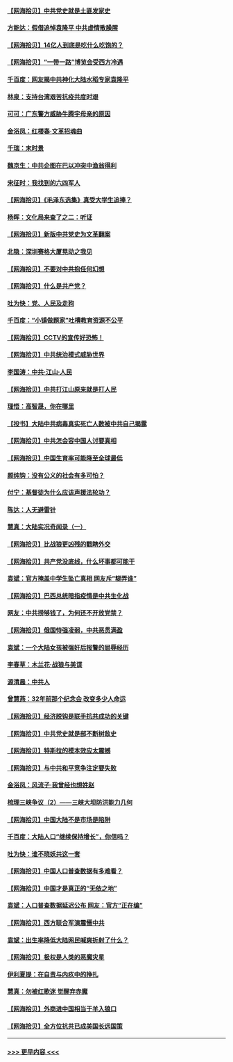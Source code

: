 #### [【网海拾贝】中共党史就是土匪发家史](../pages/nsc993/n12976478.md?t=05271852) 
#### [方能达：假借追悼袁隆平 中共虚情散臊腥](../pages/nsc993/n12976396.md?t=05271852) 
#### [【网海拾贝】14亿人到底是吃什么吃饱的？](../pages/nsc993/n12974125.md?t=05271852) 
#### [【网海拾贝】“一带一路”博览会受西方冷遇](../pages/nsc993/n12971787.md?t=05271852) 
#### [千百度：网友揭中共神化大陆水稻专家袁隆平](../pages/nsc993/n12971733.md?t=05271852) 
#### [林泉：支持台湾艰苦抗疫共度时艰](../pages/nsc993/n12971350.md?t=05271852) 
#### [可可：广东警方威胁牛腾宇母亲的原因](../pages/nsc993/n12971100.md?t=05271852) 
#### [金浴凤：红楼春·文革招魂曲](../pages/nsc993/n12970354.md?t=05271852) 
#### [千瑞：末时景](../pages/nsc993/n12970337.md?t=05271852) 
#### [魏京生：中共企图在巴以冲突中渔翁得利](../pages/nsc993/n12970286.md?t=05271852) 
#### [宋征时：我找到的六四军人](../pages/nsc993/n12970213.md?t=05271852) 
#### [【网海拾贝】《毛泽东选集》真受大学生追捧？](../pages/nsc993/n12968779.md?t=05271852) 
#### [杨晖：文化局来查了之二：听证](../pages/nsc993/n12966528.md?t=05271852) 
#### [【网海拾贝】新版中共党史为文革翻案](../pages/nsc993/n12967526.md?t=05271852) 
#### [北隐：深圳赛格大厦晃动之我见](../pages/nsc993/n12967393.md?t=05271852) 
#### [【网海拾贝】不要对中共抱任何幻想](../pages/nsc993/n12965222.md?t=05271852) 
#### [【网海拾贝】什么是共产党？](../pages/nsc993/n12962781.md?t=05271852) 
#### [吐为快：党、人民及走狗](../pages/nsc993/n12962747.md?t=05271852) 
#### [千百度：“小镇做题家”吐槽教育资源不公平](../pages/nsc993/n12962705.md?t=05271852) 
#### [【网海拾贝】CCTV的宣传好恐怖！](../pages/nsc993/n12959984.md?t=05271852) 
#### [【网海拾贝】中共统治模式威胁世界](../pages/nsc993/n12957622.md?t=05271852) 
#### [李国涛：中共‧江山‧人民](../pages/nsc993/n12957502.md?t=05271852) 
#### [【网海拾贝】中共打江山原来就是打人民](../pages/nsc993/n12954345.md?t=05271852) 
#### [理悟：高智晟，你在哪里](../pages/nsc993/n12953115.md?t=05271852) 
#### [【投书】大陆中共病毒真实死亡人数被中共自己揭露](../pages/nsc993/n12953050.md?t=05271852) 
#### [【网海拾贝】中共怎会容中国人讨要真相](../pages/nsc993/n12952161.md?t=05271852) 
#### [【网海拾贝】中国生育率可能降至全球最低](../pages/nsc993/n12948793.md?t=05271852) 
#### [颜纯钩：没有公义的社会有多可怕？](../pages/nsc993/n12947626.md?t=05271852) 
#### [付宁：基督徒为什么应该声援法轮功？](../pages/nsc993/n12947233.md?t=05271852) 
#### [陈达：人无避雷针](../pages/nsc993/n12947098.md?t=05271852) 
#### [慧真：大陆实况奇闻录（一）](../pages/nsc993/n12945811.md?t=05271852) 
#### [【网海拾贝】比战狼更凶残的戳瞎外交](../pages/nsc993/n12945717.md?t=05271852) 
#### [【网海拾贝】共产党没底线，什么坏事都可能干](../pages/nsc993/n12942090.md?t=05271852) 
#### [袁斌：官方掩盖中学生坠亡真相 网友斥“糊弄谁”](../pages/nsc993/n12942029.md?t=05271852) 
#### [【网海拾贝】巴西总统暗指疫情是中共生化战](../pages/nsc993/n12938999.md?t=05271852) 
#### [网友：中共捞够钱了，为何还不开放党禁？](../pages/nsc993/n12938952.md?t=05271852) 
#### [【网海拾贝】俄国恃强凌弱，中共恶贯满盈](../pages/nsc993/n12936626.md?t=05271852) 
#### [袁斌：一个大陆女孩被强奸后报警的屈辱经历](../pages/nsc993/n12936547.md?t=05271852) 
#### [李春草：木兰花·战狼与美谍](../pages/nsc993/n12935995.md?t=05271852) 
#### [源清晨：中共人](../pages/nsc993/n12935589.md?t=05271852) 
#### [曾慧燕：32年前那个纪念会 改变多少人命运](../pages/nsc993/n12934233.md?t=05271852) 
#### [【网海拾贝】经济脱钩是联手抗共成功的关键](../pages/nsc993/n12934176.md?t=05271852) 
#### [【网海拾贝】中共党史就是部不断树敌史](../pages/nsc993/n12932844.md?t=05271852) 
#### [【网海拾贝】特斯拉的模本效应太震撼](../pages/nsc993/n12925626.md?t=05271852) 
#### [【网海拾贝】与中共和平竞争注定要失败](../pages/nsc993/n12923326.md?t=05271852) 
#### [金浴凤：风流子‧我曾经也想姓赵](../pages/nsc993/n12920911.md?t=05271852) 
#### [梳理三峡争议（2）——三峡大坝防洪能力几何](../pages/nsc993/n12920173.md?t=05271852) 
#### [【网海拾贝】中国大陆不是市场是陷阱](../pages/nsc993/n12920143.md?t=05271852) 
#### [千百度：大陆人口“继续保持增长”，你信吗？](../pages/nsc993/n12918946.md?t=05271852) 
#### [吐为快：谁不晓妖共这一套](../pages/nsc993/n12918941.md?t=05271852) 
#### [【网海拾贝】中国人口普查数据有多难看？](../pages/nsc993/n12917822.md?t=05271852) 
#### [【网海拾贝】中国才是真正的“无依之地”](../pages/nsc993/n12915845.md?t=05271852) 
#### [袁斌：人口普查数据延迟公布 网友：官方“正在编”](../pages/nsc993/n12915748.md?t=05271852) 
#### [【网海拾贝】西方联合军演震慑中共](../pages/nsc993/n12913466.md?t=05271852) 
#### [袁斌：出生率降低大陆网民喊爽折射了什么？](../pages/nsc993/n12913365.md?t=05271852) 
#### [【网海拾贝】极权是人类的恶魔灾星](../pages/nsc993/n12910697.md?t=05271852) 
#### [伊利夏提：在自责与内疚中的挣扎](../pages/nsc993/n12910493.md?t=05271852) 
#### [慧真：勿被红歌迷 觉醒弃赤魔](../pages/nsc993/n12910485.md?t=05271852) 
#### [【网海拾贝】外商进中国相当于羊入狼口](../pages/nsc993/n12908274.md?t=05271852) 
#### [【网海拾贝】全方位抗共已成美国长远国策](../pages/nsc993/n12906878.md?t=05271852) 

----
#### [ >>> 更早内容 <<< ](../indexes/nsc993-earlier.md)
